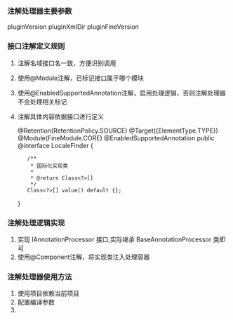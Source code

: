
### 注解处理器主要参数
pluginVersion
pluginXmlDir
pluginFineVersion


### 接口注解定义规则

1. 注解名域接口名一致，方便识别调用
2. 使用@Module注解，已标记接口属于哪个模块
3. 使用@EnabledSupportedAnnotation注解，启用处理逻辑，否则注解处理器不会处理相关标记
4. 注解具体内容依据接口进行定义

  
      @Retention(RetentionPolicy.SOURCE)
      @Target({ElementType.TYPE})
      @Module(FineModule.CORE)
      @EnabledSupportedAnnotation
      public @interface LocaleFinder {
      
          /**
           * 国际化实现类
           *
           * @return Class<?>[]
           */
          Class<?>[] value() default {};
      
      }
      
### 注解处理逻辑实现

1. 实现 IAnnotationProcessor 接口,实际继承 BaseAnnotationProcessor 类即可
2. 使用@Component注解，将实现类注入处理容器

### 注解处理器使用方法
1. 使用项目依赖当前项目
2. 配置编译参数
3. 